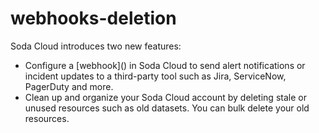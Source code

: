 # webhooks-deletion

Soda Cloud introduces two new features:

* Configure a \[webhook]\() in Soda Cloud to send alert notifications or incident updates to a third-party tool such as Jira, ServiceNow, PagerDuty and more.
* Clean up and organize your Soda Cloud account by deleting stale or unused resources such as old datasets. You can bulk delete your old resources.
